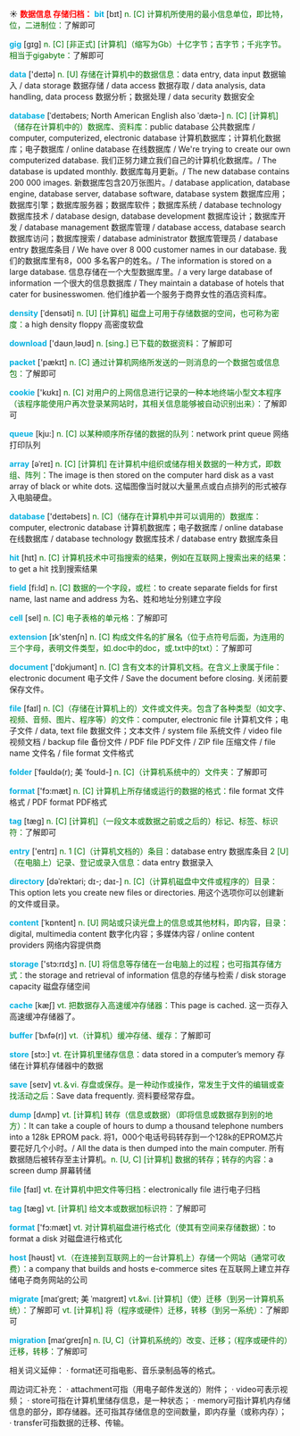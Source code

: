☀ <font color="red">**数据信息 存储归档：**</font>
<font color="sky blue">**bit**</font> [bɪt] 
<font color="rgb(227, 108, 9)">n. [C] 计算机所使用的最小信息单位，即比特，位，二进制位：</font>了解即可
           
<font color="sky blue">**gig**</font> [gɪg]
<font color="rgb(227, 108, 9)">n. [C] [非正式] [计算机]（缩写为Gb）十亿字节；吉字节；千兆字节。相当于gigabyte：</font>了解即可
 
<font color="sky blue">**data**</font> ['deɪtə] 
<font color="rgb(227, 108, 9)">n. [U] 存储在计算机中的数据信息：</font>data entry, data input 数据输入 / data storage 数据存储 / data access 数据存取 / data analysis, data handling, data process 数据分析；数据处理 / data security 数据安全
                    
<font color="sky blue">**database**</font> [ˈdeɪtəbeɪs; North American English also ˈdætə-]
<font color="rgb(227, 108, 9)">n. [C] [计算机] （储存在计算机中的）数据库、资料库：</font>public database 公共数据库 / computer, computerized, electronic database 计算机数据库；计算机化数据库；电子数据库 / online database 在线数据库 / We're trying to create our own computerized database. 我们正努力建立我们自己的计算机化数据库。/ The database is updated monthly. 数据库每月更新。/ The new database contains 200 000 images. 新数据库包含20万张图片。/ database application, database engine, database server, database software, database system 数据库应用；数据库引擎；数据库服务器；数据库软件；数据库系统 / database technology 数据库技术 / database design, database development 数据库设计；数据库开发 / database management 数据库管理 / database access, database search 数据库访问；数据库搜索 / database administrator 数据库管理员 / database entry 数据库条目 / We have over 8 000 customer names in our database. 我们的数据库里有8，000 多名客户的姓名。/ The information is stored on a large database. 信息存储在一个大型数据库里。/ a very large database of information 一个很大的信息数据库 / They maintain a database of hotels that cater for businesswomen. 他们维护着一个服务于商界女性的酒店资料库。

<font color="sky blue">**density**</font> [ˈdensəti]
<font color="rgb(227, 108, 9)">n. [U] [计算机] 磁盘上可用于存储数据的空间，也可称为密度：</font>a high density floppy 高密度软盘

<font color="sky blue">**download**</font> ['daʊn͵ləʊd] 
<font color="rgb(227, 108, 9)">n. [sing.] 已下载的数据资料：</font>了解即可

<font color="sky blue">**packet**</font> ['pækɪt] 
<font color="rgb(227, 108, 9)">n. [C] 通过计算机网络所发送的一则消息的一个数据包或信息包：</font>了解即可

<font color="sky blue">**cookie**</font> ['kʊkɪ] 
<font color="rgb(227, 108, 9)">n. [C] 对用户的上网信息进行记录的一种本地终端小型文本程序（该程序能使用户再次登录某网站时，其相关信息能够被自动识别出来）：</font>了解即可

<font color="sky blue">**queue**</font> [kju:] 
<font color="rgb(227, 108, 9)">n. [C] 以某种顺序所存储的数据的队列：</font>network print queue 网络打印队列
           
<font color="sky blue">**array**</font> [əˈreɪ]
<font color="rgb(227, 108, 9)">n. [C] [计算机] 在计算机中组织或储存相关数据的一种方式，即数组、阵列：</font>The image is then stored on the computer hard disk as a vast array of black or white dots. 这幅图像当时就以大量黑点或白点排列的形式被存入电脑硬盘。

<font color="sky blue">**database**</font> ['deɪtəbeɪs] 
<font color="rgb(227, 108, 9)">n. [C]（储存在计算机中并可以调用的）数据库：</font>computer, electronic database 计算机数据库；电子数据库 / online database 在线数据库 / database technology 数据库技术 / database entry 数据库条目

<font color="sky blue">**hit**</font> [hɪt] 
<font color="rgb(227, 108, 9)">n. [C] 计算机技术中可指搜索的结果，例如在互联网上搜索出来的结果：</font>to get a hit 找到搜索结果

<font color="sky blue">**field**</font> [fi:ld] 
<font color="rgb(227, 108, 9)">n. [C] 数据的一个字段，或栏：</font>to create separate fields for first name, last name and address 为名、姓和地址分别建立字段

<font color="sky blue">**cell**</font> [sel] 
<font color="rgb(227, 108, 9)">n. [C] 电子表格的单元格：</font>了解即可

<font color="sky blue">**extension**</font> [ɪk'stenʃn] 
<font color="rgb(227, 108, 9)">n. [C] 构成文件名的扩展名（位于点符号后面，为连用的三个字母，表明文件类型，如.doc中的doc，或.txt中的txt）：</font>了解即可

<font color="sky blue">**document**</font> ['dɒkjumənt] 
<font color="rgb(227, 108, 9)">n. [C] 含有文本的计算机文档。在含义上隶属于file：</font>electronic document 电子文件 / Save the document before closing. 关闭前要保存文件。

<font color="sky blue">**file**</font> [faɪl] 
<font color="rgb(227, 108, 9)">n. [C]（存储在计算机上的）文件或文件夹。包含了各种类型（如文字、视频、音频、图片、程序等）的文件：</font>computer, electronic file 计算机文件；电子文件 / data, text file 数据文件；文本文件 / system file 系统文件 / video file 视频文档 / backup file 备份文件 / PDF file PDF文件 / ZIP file 压缩文件 / file name 文件名 / file format 文件格式
           
<font color="sky blue">**folder**</font> [ˈfəʊldə(r); 美 ˈfoʊld-]
<font color="rgb(227, 108, 9)">n. [C]（计算机系统中的）文件夹：</font>了解即可

<font color="sky blue">**format**</font> ['fɔ:mæt] 
<font color="rgb(227, 108, 9)">n. [C] 计算机上所存储或运行的数据的格式：</font>file format 文件格式 / PDF format PDF格式
           
<font color="sky blue">**tag**</font> [tæg]
<font color="rgb(227, 108, 9)">n. [C] [计算机]（一段文本或数据之前或之后的）标记、标签、标识符：</font>了解即可

<font color="sky blue">**entry**</font> ['entrɪ] 
<font color="rgb(227, 108, 9)">n. 1 [C]（计算机文档的）条目：</font>database entry 数据库条目 <font color="rgb(227, 108, 9)">2 [U]（在电脑上）记录、登记或录入信息：</font>data entry 数据录入
           
<font color="sky blue">**directory**</font> [dəˈrektəri; dɪ-; daɪ-]
<font color="rgb(227, 108, 9)">n. [C]（计算机磁盘中文件或程序的）目录：</font>This option lets you create new files or directories. 用这个选项你可以创建新的文件或目录。

<font color="sky blue">**content**</font> [ˈkɒntent] 
<font color="rgb(227, 108, 9)">n. [U] 网站或只读光盘上的信息或其他材料，即内容，目录：</font>digital, multimedia content 数字化内容；多媒体内容 / online content providers 网络内容提供商

<font color="sky blue">**storage**</font> ['stɔ:rɪdӡ] 
<font color="rgb(227, 108, 9)">n. [U] 将信息等存储在一台电脑上的过程；也可指其存储方式：</font>the storage and retrieval of information 信息的存储与检索 / disk storage capacity 磁盘存储空间
           
<font color="sky blue">**cache**</font> [kæʃ]
<font color="rgb(227, 108, 9)">vt. 把数据存入高速缓冲存储器：</font>This page is cached. 这一页存入高速缓冲存储器了。
           
<font color="sky blue">**buffer**</font> [ˈbʌfə(r)]
<font color="rgb(227, 108, 9)">vt.（计算机）缓冲存储、缓存：</font>了解即可

<font color="sky blue">**store**</font> [stɔ:] 
<font color="rgb(227, 108, 9)">vt. 在计算机里储存信息：</font>data stored in a computer’s memory 存储在计算机存储器中的数据

<font color="sky blue">**save**</font> [seɪv] 
<font color="rgb(227, 108, 9)">vt.＆vi. 存盘或保存。是一种动作或操作，常发生于文件的编辑或查找活动之后：</font>Save data frequently. 资料要经常存盘。

<font color="sky blue">**dump**</font> [dʌmp]
<font color="rgb(227, 108, 9)">vt. [计算机] 转存（信息或数据）（即将信息或数据存到别的地方）：</font>It can take a couple of hours to dump a thousand telephone numbers into a 128k EPROM pack. 将1，000个电话号码转存到一个128k的EPROM芯片要花好几个小时。/ All the data is then dumped into the main computer. 所有数据随后被转存至主计算机。<font color="rgb(227, 108, 9)">n. [U, C] [计算机] 数据的转存；转存的内容：</font>a screen dump 屏幕转储

<font color="sky blue">**file**</font> [faɪl] 
<font color="rgb(227, 108, 9)">vt. 在计算机中把文件等归档：</font>electronically file 进行电子归档 
           
<font color="sky blue">**tag**</font> [tæg]
<font color="rgb(227, 108, 9)">vt. [计算机] 给文本或数据加标识符：</font>了解即可

<font color="sky blue">**format**</font> ['fɔ:mæt] 
<font color="rgb(227, 108, 9)">vt. 对计算机磁盘进行格式化（使其有空间来存储数据）：</font>to format a disk 对磁盘进行格式化

<font color="sky blue">**host**</font> [həʊst] 
<font color="rgb(227, 108, 9)">vt.（在连接到互联网上的一台计算机上）存储一个网站（通常可收费）：</font>a company that builds and hosts e-commerce sites 在互联网上建立并存储电子商务网站的公司
           
<font color="sky blue">**migrate**</font> [maɪˈgreɪt; 美 ˈmaɪgreɪt]
<font color="rgb(227, 108, 9)">vt.&vi. [计算机]（使）迁移（到另一计算机系统）：</font>了解即可 <font color="rgb(227, 108, 9)">vt. [计算机] 将（程序或硬件）迁移，转移（到另一系统）：</font>了解即可
           
<font color="sky blue">**migration**</font> [maɪˈgreɪʃn]
<font color="rgb(227, 108, 9)">n. [U, C]（计算机系统的）改变、迁移；（程序或硬件的）迁移，转移：</font>了解即可
 
相关词义延伸：
· format还可指电影、音乐录制品等的格式。

周边词汇补充：
· attachment可指（用电子邮件发送的）附件；
· video可表示视频；
· store可指在计算机里储存信息，是一种状态；
· memory可指计算机内存储信息的部分，即存储器。还可指其存储信息的空间数量，即内存量（或称内存）；
· transfer可指数据的迁移、传输。
